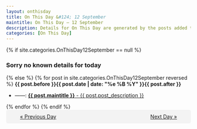 ```yaml
---
layout: onthisday
title: On This Day &#124; 12 September
maintitle: On This Day — 12 September
description: Details for On This Day are generated by the posts added to the website so the content is subject to changes/updates over time.
categories: [On This Day]
---
```


{% if site.categories.OnThisDay12September == null %}
<h3>Sorry no known details for today</h3>
{% else %}
{% for post in site.categories.OnThisDay12September reversed %}
<strong>{{ post.before }}{{ post.date | date: "%e %B %Y" }}{{ post.after }}</strong>
<ul>
<li> ——: <a class="{{ post.class }}" href="{{ post.url }}"><strong>{{ post.maintitle }}</strong> - {{ post.post_description }}</a></li>
</ul>
{% endfor %}
{% endif %}

<div style="background-color: #f3f3f3; padding: 10px; border-radius: 5px; text-align: center; display: flex; justify-content: space-evenly;">
<a href="/onthisday/09/09-11">« Previous Day</a>
<span style="visibility:hidden;">[ Visit Leap Year February 29 ]</span>
<a href="/onthisday/09/09-13">Next Day »</a>
</div>
